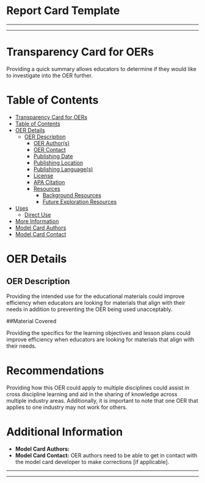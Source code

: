 # Report Card Template
---

---

# Transparency Card for OERs

<!-- Provide a quick summary of the OER. --> Providing a quick summary allows educators to determine if they would like to investigate into the OER further.


#  Table of Contents

- [Transparency Card for OERs](#transparency-card-for-oers)
- [Table of Contents](#table-of-contents)
- [OER Details](#oer-details)
  - [OER Description](#oer-description)
    - [OER Author(s)](#oer-author-s)
  	- [OER Contact](#oer-contact)
    - [Publishing Date](#publishing-date)
    - [Publishing Location](#publishing-location)
    - [Publishing Language(s)](#publishing-languages)
    - [License](#license)
    - [APA Citation](#apa-citation)
    - [Resources](#resources)
      	- [Background Resources](#background-resources)
      	- [Future Exploration Resources](#future-exploration-resources)
- [Uses](#uses)
  - [Direct Use](#direct-use)
- [More Information](#more-information)
- [Model Card Authors](#model-card-authors)
- [Model Card Contact](#model-card-contact)


# OER Details

## OER Description

<!-- Provide a longer summary of what this OER covers. → Providing a longer summary allows educators to determine if the OER aligns with their needs in the scope of their education plan.

- **OER Author(s):**
- **OER Contact:** Users and educators need to be able to contact publishers with questions or feedback on the educational material.
- **Publishing Date:** It is important to be mindful about when the educational resource was published because things are constantly changing in GIScience.
- **Publishing Location:** There may be implications for people using this resource in other places around the globe.
- **Publishing Language(s):** Language barriers could impact the way the material is being communicated.
- **License:** Licensing and copyright regulations could impact usage and reproducibility.
- **APA Citation:** Proper citations are important when sharing information [OERs in this case].
- **Resources:** Providing the list of resources mentioned in the educational materials could allow for easy exploration into the subject by the educators and additionally allow for the educator to explore a subject area that had not already been in their scope of teaching.


# Uses

<!-- Provide a purpose of the OER, including how the material is intended to be used and who the intended audience of the material is for. --> Providing the intended use for the educational materials could improve efficiency when educators are looking for materials that align with their needs in addition to preventing the OER being used unacceptably.

##Material Covered

<!-- Provide a link to the learning objectives and the lesson plan(s). --> Providing the specifics for the learning objectives and lesson plans could improve efficiency when educators are looking for materials that align with their needs.
  

# Recommendations

<!-- This section is meant to convey how the OER could apply to multiple disciplines [if applicable]. --> Providing how this OER could apply to multiple disciplines could assist in cross discipline learning and aid in the sharing of knowledge across multiple industry areas. Additionally, it is important to note that one OER that applies to one industry may not work for others.


# Additional Information

- **Model Card Authors:**
- **Model Card Contact:** OER authors need to be able to get in contact with the model card developer to make corrections [if applicable].

---

---

